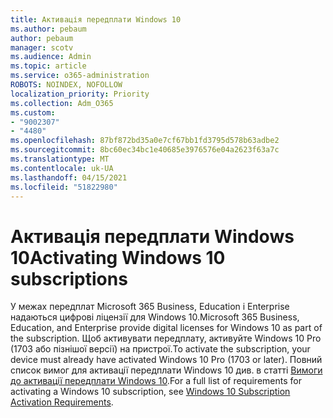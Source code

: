 ```yaml
---
title: Активація передплати Windows 10
ms.author: pebaum
author: pebaum
manager: scotv
ms.audience: Admin
ms.topic: article
ms.service: o365-administration
ROBOTS: NOINDEX, NOFOLLOW
localization_priority: Priority
ms.collection: Adm_O365
ms.custom:
- "9002307"
- "4480"
ms.openlocfilehash: 87bf872bd35a0e7cf67bb1fd3795d578b63adbe2
ms.sourcegitcommit: 8bc60ec34bc1e40685e3976576e04a2623f63a7c
ms.translationtype: MT
ms.contentlocale: uk-UA
ms.lasthandoff: 04/15/2021
ms.locfileid: "51822980"
---
```

# <a name="activating-windows-10-subscriptions"></a><span data-ttu-id="bb189-102">Активація передплати Windows 10</span><span class="sxs-lookup"><span data-stu-id="bb189-102">Activating Windows 10 subscriptions</span></span>

<span data-ttu-id="bb189-103">У межах передплат Microsoft 365 Business, Education і Enterprise надаються цифрові ліцензії для Windows 10.</span><span class="sxs-lookup"><span data-stu-id="bb189-103">Microsoft 365 Business, Education, and Enterprise provide digital licenses for Windows 10 as part of the subscription.</span></span> <span data-ttu-id="bb189-104">Щоб активувати передплату, активуйте Windows 10 Pro (1703 або пізнішої версії) на пристрої.</span><span class="sxs-lookup"><span data-stu-id="bb189-104">To activate the subscription, your device must already have activated Windows 10 Pro (1703 or later).</span></span> <span data-ttu-id="bb189-105">Повний список вимог для активації передплати Windows 10 див. в статті [Вимоги до активації передплати Windows 10](https://docs.microsoft.com/windows/deployment/windows-10-subscription-activation#requirements).</span><span class="sxs-lookup"><span data-stu-id="bb189-105">For a full list of requirements for activating a Windows 10 subscription, see [Windows 10 Subscription Activation Requirements](https://docs.microsoft.com/windows/deployment/windows-10-subscription-activation#requirements).</span></span>
